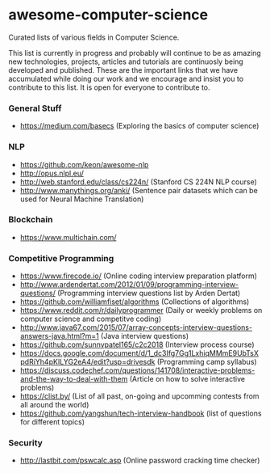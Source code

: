 # awesome-computer-science
Curated lists of various fields in Computer Science.

This list is currently in progress and probably will continue to be as amazing new technologies, projects, articles and tutorials are continuosly being developed and published. These are the important links that we have accumulated while doing our work and we encourage and insist you to contribute to this list. It is open for everyone to contribute to.

### General Stuff
* https://medium.com/basecs (Exploring the basics of computer science)

### NLP
* https://github.com/keon/awesome-nlp
* http://opus.nlpl.eu/
* http://web.stanford.edu/class/cs224n/ (Stanford CS 224N NLP course)
* http://www.manythings.org/anki/ (Sentence pair datasets which can be used for Neural Machine Translation)


### Blockchain
* https://www.multichain.com/


### Competitive Programming
* https://www.firecode.io/ (Online coding interview preparation platform)
* http://www.ardendertat.com/2012/01/09/programming-interview-questions/ (Programming interview questions list by Arden Dertat)
* https://github.com/williamfiset/algorithms (Collections of algorithms)
* https://www.reddit.com/r/dailyprogrammer (Daily or weekly problems on computer science and competitve coding)
* http://www.java67.com/2015/07/array-concepts-interview-questions-answers-java.html?m=1 (Java interview questions)
* https://github.com/sunnypatel165/c2c2018 (Interview process course)
* https://docs.google.com/document/d/1_dc3Ifg7Gg1LxhiqMMmE9UbTsXpdRiYh4pKILYG2eA4/edit?usp=drivesdk (Programming camp syllabus)
* https://discuss.codechef.com/questions/141708/interactive-problems-and-the-way-to-deal-with-them (Article on how to solve interactive problems)
* https://clist.by/ (List of all past, on-going and upcomming contests from all around the world)
* https://github.com/yangshun/tech-interview-handbook (list of questions for different topics)


### Security
* http://lastbit.com/pswcalc.asp (Online password cracking time checker)
